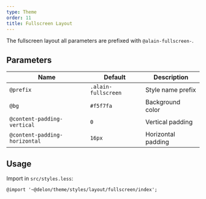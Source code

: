 ```yaml
---
type: Theme
order: 11
title: Fullscreen Layout
---
```


The fullscreen layout all parameters are prefixed with `@alain-fullscreen-`.

## Parameters

| Name | Default | Description |
| --- | --- | --- |
| `@prefix` | `.alain-fullscreen` | Style name prefix |
| `@bg` | `#f5f7fa` | Background color |
| `@content-padding-vertical` | `0` | Vertical padding |
| `@content-padding-horizontal` | `16px` | Horizontal padding |

## Usage

Import in `src/styles.less`:

```less
@import '~@delon/theme/styles/layout/fullscreen/index';
```

